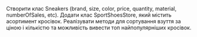 Створити клас Sneakers (brand, size, color, price, quantity, material, numberOfSales, etc). Додати клас SportShoesStore, який містить асортимент кросівок. Реалізувати методи для сортування взуття за ціною і кількістю та можливість вивести топ найпопулярніших кросівок. 



